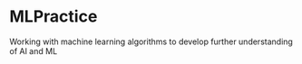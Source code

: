# MLPractice
Working with machine learning algorithms to develop further understanding of AI and ML
